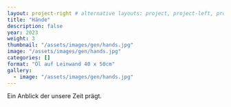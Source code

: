 ```yaml
---
layout: project-right # alternative layouts: project, project-left, project-right, project-top
title: "Hände"
description: false
year: 2023
weight: 3
thumbnail: "/assets/images/gen/hands.jpg"
image: "/assets/images/gen/hands.jpg"
categories: []
format: "Öl auf Leinwand 40 x 50cm"
gallery:
  - image: "/assets/images/gen/hands.jpg"
---
```


Ein Anblick der unsere Zeit prägt.